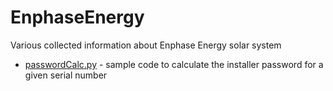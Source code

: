 # EnphaseEnergy

Various collected information about Enphase Energy solar system

- [passwordCalc.py](passwordCalc.py) - sample code to calculate the installer password for a given serial number
